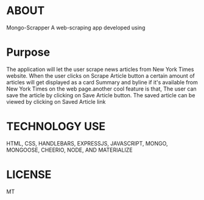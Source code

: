 # ABOUT


Mongo-Scrapper
A web-scraping app developed using

# Purpose

The application will let the user scrape news articles from New York Times website. 
When the user clicks on Scrape Article button a certain amount of articles will get displayed as a card 
Summary and byline if it's available from New York Times on the web page.another cool feature is that,
The user can save the article by clicking on Save Article button.
The saved article can be viewed by clicking on Saved Article link 



# TECHNOLOGY USE


HTML, CSS, HANDLEBARS, EXPRESSJS, JAVASCRIPT, MONGO, MONGOOSE, CHEERIO, NODE, AND MATERIALIZE

# LICENSE


MT
